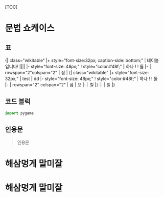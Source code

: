 [TOC]

# 문법 쇼케이스

## 표

{| class="wikitable"
|+ style="font-size:32px; caption-side: bottom;" | 테이블입니다! ||||
|- style="font-size: 48px;"
! style="color:#48f;" | 하나
! 
! 둘
|-
| rowspan="2"colspan="2" | 삼
| {| class="wikitable"
|+ style="font-size: 32px;" | test | dd
|- style="font-size: 48px;"
! style="color:#48f;" | 하나
! 
! 둘
|-
| rowspan="2" colspan="2" | 삼
| 오
|-
| 칠
|}
|-
| 칠
|}

## 코드 블럭
```python
import pygame
```
## 인용문
> 인용문

# 해삼멍게 말미잘

# 해삼멍게 말미잘